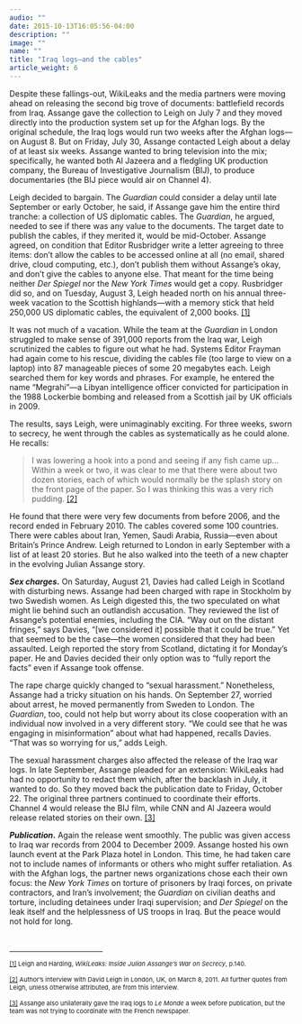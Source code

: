```yaml
---
audio: ""
date: 2015-10-13T16:05:56-04:00
description: ""
image: ""
name: ""
title: "Iraq logs—and the cables"
article_weight: 6
---
```



Despite these fallings-out, WikiLeaks and the media partners were moving ahead on releasing the 
second big trove of documents: battlefield records from Iraq. Assange gave the collection to 
Leigh on July 7 and they moved directly into the production system set up for the Afghan logs. 
By the original schedule, the Iraq logs would run two weeks after the Afghan logs&mdash;on 
August 8. But on Friday, July 30, Assange contacted Leigh about a delay of at least six weeks. 
Assange wanted to bring television into the mix; specifically, he wanted both Al Jazeera and a 
fledgling UK production company, the Bureau of Investigative Journalism (BIJ), to produce documentaries 
(the BIJ piece would air on Channel 4).


Leigh decided to bargain. The <em>Guardian</em> could consider a delay until late September or 
early October, he said, if Assange gave him the entire third tranche: a collection of US diplomatic 
cables. The <em>Guardian</em>, he argued, needed to see if there was any value to the documents. 
The target date to publish the cables, if they merited it, would be mid-October. Assange agreed, 
on condition that Editor Rusbridger write a letter agreeing to three items: don&rsquo;t allow the 
cables to be accessed online at all (no email, shared drive, cloud computing, etc.), don&rsquo;t 
publish them without Assange&rsquo;s okay, and don&rsquo;t give the cables to anyone else. That 
meant for the time being neither <em>Der Spiegel</em> nor the <em>New York Times</em> would get a 
copy. Rusbridger did so, and on Tuesday, August 3, Leigh headed north on his annual three-week 
vacation to the Scottish highlands&mdash;with a memory stick that held 250,000 US diplomatic cables, 
the equivalent of 2,000 books.
<a href="#_ftn1" name="_ftnref1" title="">[1]</a>


It was not much of a vacation. While the team at the <em>Guardian</em> in London struggled 
to make sense of 391,000 reports from the Iraq war, Leigh scrutinized the cables to figure 
out what he had. Systems Editor Frayman had again come to his rescue, dividing the cables file 
(too large to view on a laptop) into 87 manageable pieces of some 20 megabytes each. 
Leigh searched them for key words and phrases. For example, he entered the name 
&ldquo;Megrahi&rdquo;&mdash;a Libyan intelligence officer convicted for participation in the 
1988 Lockerbie bombing and released from a Scottish jail by UK officials in 2009.


The results, says Leigh, were unimaginably exciting. For three weeks, sworn to secrecy, 
he went through the cables as systematically as he could alone. He recalls:


>I was lowering a hook into a pond and seeing if any fish came up&hellip; 
>Within a week or two, it was clear to me that there were about two dozen stories, 
>each of which would normally be the splash story on the front page of the paper. So 
>I was thinking this was a very rich pudding.
><a href="#_ftn2" name="_ftnref2" title="">[2]</a>


He found that there were very few documents from before 2006, and the record ended in February 2010. 
The cables covered some 100 countries. There were cables about Iran, Yemen, Saudi Arabia, 
Russia&mdash;even about Britain&rsquo;s Prince Andrew. Leigh returned to London in early 
September with a list of at least 20 stories. But he also walked into the teeth of a new 
chapter in the evolving Julian Assange story.


<strong><em>Sex charges.</em></strong> On Saturday, August 21, Davies had called Leigh 
in Scotland with disturbing news. Assange had been charged with rape in Stockholm by two 
Swedish women. As Leigh digested this, the two speculated on what might lie behind such 
an outlandish accusation. They reviewed the list of Assange&rsquo;s potential enemies, 
including the CIA. &ldquo;Way out on the distant fringes,&rdquo; says Davies, 
&ldquo;[we considered it] possible that it could be true.&rdquo; Yet that seemed to 
be the case&mdash;the women considered that they had been assaulted. Leigh reported 
the story from Scotland, dictating it for Monday&rsquo;s paper. He and Davies decided 
their only option was to &ldquo;fully report the facts&rdquo; even if Assange took offense.

The rape charge quickly changed to &ldquo;sexual harassment.&rdquo; Nonetheless, 
Assange had a tricky situation on his hands. On September 27, worried about arrest, 
he moved permanently from Sweden to London. The <em>Guardian</em>, too, could not help 
but worry about its close cooperation with an individual now involved in a very 
different story. &ldquo;We could see that he was engaging in misinformation&rdquo; 
about what had happened, recalls Davies. &ldquo;That was so worrying for us,&rdquo; 
adds Leigh.


The sexual harassment charges also affected the release of the Iraq war logs. In 
late September, Assange pleaded for an extension: WikiLeaks had had no opportunity 
to redact them which, after the backlash in July, it wanted to do. So they moved back 
the publication date to Friday, October 22. The original three partners continued to 
coordinate their efforts. Channel 4 would release the BIJ film, while CNN and Al Jazeera 
would release related stories on their own.
<a href="#_ftn3" name="_ftnref3" title="">[3]</a>


<strong><em>Publication</em>.</strong> Again the release went smoothly. The public was 
given access to Iraq war records from 2004 to December 2009. Assange hosted his own launch 
event at the Park Plaza hotel in London. This time, he had taken care not to include names 
of informants or others who might suffer retaliation. As with the Afghan logs, the partner news 
organizations chose each their own focus: the <em>New York Times</em> on torture of prisoners 
by Iraqi forces, on private contractors, and Iran&rsquo;s involvement; the <em>Guardian</em> on 
civilian deaths and torture, including detainees under Iraqi supervision; and <em>Der Spiegel</em> 
on the leak itself and the helplessness of US troops in Iraq. But the peace would not hold for long.


<div>
	<br clear="all" />
	<hr align="left" size="1" width="33%" />
	<div id="ftn1">
		<p>
			<span style="font-size: 11px;">
			<a href="#_ftnref1" name="_ftn1" title="">[1]</a> 
			Leigh and Harding, <em>WikiLeaks: Inside Julian Assange&rsquo;s War on Secrecy</em>, p.140.
			</span>
		</p>
	</div>
	<div id="ftn2">
		<p>
			<span style="font-size: 11px;">
			<a href="#_ftnref2" name="_ftn2" title="">[2]</a> 
			Author&rsquo;s interview with David Leigh in London, UK, on March 8, 2011. All 
			further quotes from Leigh, unless otherwise attributed, are from this interview.
			</span>
		</p>
	</div>
	<div id="ftn3">
		<p>
			<span style="font-size: 11px;">
			<a href="#_ftnref3" name="_ftn3" title="">[3]</a> 
			Assange also unilaterally gave the Iraq logs to <em>Le Monde</em> a week before 
			publication, but the team was not trying to coordinate with the French newspaper.
			</span>
		</p>
	</div>
</div>


